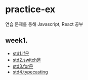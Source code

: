 # practice-ex
연습 문제를 통해 Javascript, React 공부

## week1.
- [std1.if문](https://github.com/ChyunKim/practice-ex/blob/main/week1/std1.js)
- [std2.switch문](https://github.com/ChyunKim/practice-ex/blob/main/week1/std2.js)
- [std3.for문](https://github.com/ChyunKim/practice-ex/blob/main/week1/std3.js)
- [std4.typecasting](https://github.com/ChyunKim/practice-ex/blob/main/week1/std4.js)

